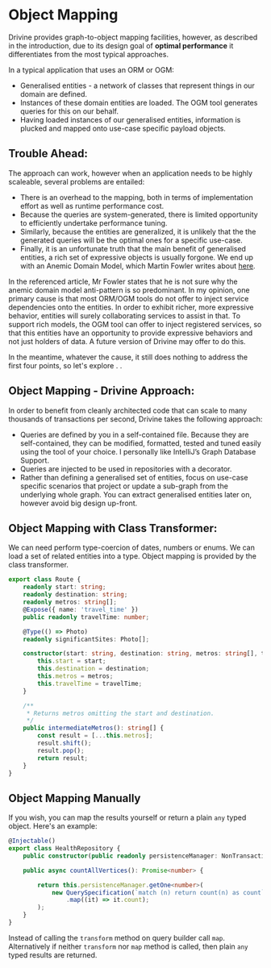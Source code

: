 # Object Mapping

Drivine provides graph-to-object mapping facilities, however, as described in the introduction, due to its design goal of **optimal performance** it differentiates from the most typical approaches.

In a typical application that uses an ORM or OGM:

* Generalised entities - a network of classes that represent things in our domain are defined.
* Instances of these domain entities are loaded. The OGM tool generates queries for this on our behalf.
* Having loaded instances of our generalised entities, information is plucked and mapped onto use-case specific payload objects.

## Trouble Ahead:

The approach can work, however when an application needs to be highly scaleable, several problems are entailed:

* There is an overhead to the mapping, both in terms of implementation effort as well as runtime performance cost.
* Because the queries are system-generated, there is limited opportunity to efficiently undertake performance tuning.
* Similarly, because the entities are generalized, it is unlikely that the the generated queries will be the optimal ones for a specific use-case.
* Finally, it is an unfortunate truth that the main benefit of generalised entities, a rich set of expressive objects is usually forgone. We end up with an Anemic Domain Model, which Martin Fowler writes about [here](https://martinfowler.com/bliki/AnemicDomainModel.html).

In the referenced article, Mr Fowler states that he is not sure why the anemic domain model anti-pattern is so predominant. In my opinion, one primary cause is that most ORM/OGM tools do not offer to inject service dependencies onto the entities. In order to exhibit richer, more expressive behavior, entities will surely collaborating services to assist in that. To support rich models, the OGM tool can offer to inject registered services, so that this entities have an opportunity to provide expressive behaviors and not just holders of data. A future version of Drivine may offer to do this.

In the meantime, whatever the cause, it still does nothing to address the first four points, so let's explore . .

## Object Mapping - Drivine Approach:

In order to benefit from cleanly architected code that can scale to many thousands of transactions per second, Drivine takes the following approach:

* Queries are defined by you in a self-contained file. Because they are self-contained, they can be modified, formatted, tested and tuned easily using the tool of your choice. I personally like IntelliJ’s Graph Database Support.
* Queries are injected to be used in repositories with a decorator.
* Rather than defining a generalised set of entities, focus on use-case specific scenarios that project or update a sub-graph from the underlying whole graph. You can extract generalised entities later on, however avoid big design up-front.

## Object Mapping with Class Transformer:

We can need perform type-coercion of dates, numbers or enums. We can load a set of related entities into a type. Object mapping is provided by the class transformer.

```typescript
export class Route {
    readonly start: string;
    readonly destination: string;
    readonly metros: string[];
    @Expose({ name: 'travel_time' })
    public readonly travelTime: number;

    @Type(() => Photo)
    readonly significantSites: Photo[];

    constructor(start: string, destination: string, metros: string[], travelTime: number) {
        this.start = start;
        this.destination = destination;
        this.metros = metros;
        this.travelTime = travelTime;
    }

    /**
     * Returns metros omitting the start and destination.
     */
    public intermediateMetros(): string[] {
        const result = [...this.metros];
        result.shift();
        result.pop();
        return result;
    }
}
```

## Object Mapping Manually 

If you wish, you can map the results yourself or return a plain `any` typed object. Here's an example: 

```typescript 
@Injectable()
export class HealthRepository {
    public constructor(public readonly persistenceManager: NonTransactionalPersistenceManager) {}

    public async countAllVertices(): Promise<number> {

        return this.persistenceManager.getOne<number>(
            new QuerySpecification(`match (n) return count(n) as count`)
                .map((it) => it.count);
        );
    }
}
```

Instead of calling the `transform` method on query builder call `map`. Alternatively if neither `transform` nor `map` method is called, then plain `any` typed results are returned. 
